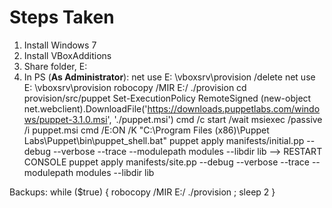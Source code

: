 # Steps Taken

1. Install Windows 7
2. Install VBoxAdditions
3. Share folder, E:
4. In PS (**As Administrator**):
  net use E: \\vboxsrv\provision /delete
  net use E: \\vboxsrv\provision
  robocopy /MIR E:/ ./provision
  cd provision/src/puppet
  Set-ExecutionPolicy RemoteSigned
  (new-object net.webclient).DownloadFile('https://downloads.puppetlabs.com/windows/puppet-3.1.0.msi', './puppet.msi')
  cmd /c start /wait msiexec /passive /i puppet.msi
  cmd /E:ON /K "C:\Program Files (x86)\Puppet Labs\Puppet\bin\puppet_shell.bat"
  puppet apply manifests/initial.pp --debug --verbose --trace --modulepath modules --libdir lib
--> RESTART CONSOLE
  puppet apply manifests/site.pp --debug --verbose --trace --modulepath modules --libdir lib
  
  
Backups:
while ($true) {  robocopy /MIR E:/ ./provision ; sleep 2 }